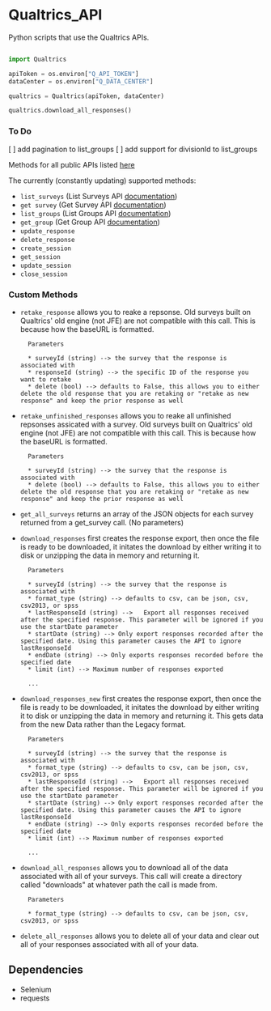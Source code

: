 # Qualtrics_API


Python scripts that use the Qualtrics APIs.

```python

import Qualtrics

apiToken = os.environ["Q_API_TOKEN"]     
dataCenter = os.environ["Q_DATA_CENTER"] 

qualtrics = Qualtrics(apiToken, dataCenter)

qualtrics.download_all_responses()

```

### To Do

[ ] add pagination to list_groups
[ ] add support for divisionId to list_groups



Methods for all public APIs listed [here](https://api.qualtrics.com/)

The currently (constantly updating) supported methods:

* `list_surveys` (List Surveys API [documentation](https://api.qualtrics.com/docs/list-surveys))
* `get survey` (Get Survey API [documentation](https://api.qualtrics.com/docs/get-survey))
* `list_groups` (List Groups API [documentation](https://api.qualtrics.com/docs/list-groups)) 
* `get_group` (Get Group API [documentation](https://api.qualtrics.com/docs/get-group))
* `update_response`
* `delete_response`
* `create_session`
* `get_session`
* `update_session`
* `close_session`


### Custom Methods

* `retake_response` allows you to reake a repsonse. Old surveys built on Qualtrics' old engine (not JFE) are not compatible with this call. This is because how the baseURL is formatted. 

		Parameters  

		* surveyId (string) --> the survey that the response is associated with
		* responseId (string) --> the specific ID of the response you want to retake
		* delete (bool) --> defaults to False, this allows you to either delete the old response that you are retaking or "retake as new response" and keep the prior response as well


* `retake_unfinished_responses` allows you to reake all unfinished repsonses assicated with a survey. Old surveys built on Qualtrics' old engine (not JFE) are not compatible with this call. This is because how the baseURL is formatted. 


		Parameters

		* surveyId (string) --> the survey that the response is associated with
		* delete (bool) --> defaults to False, this allows you to either delete the old response that you are retaking or "retake as new response" and keep the prior response as well


* `get_all_surveys` returns an array of the JSON objects for each survey returned from a get_survey call. (No parameters)


* `download_responses` first creates the response export, then once the file is ready to be downloaded, it initates the download by either writing it to disk or unzipping the data in memory and returning it.


		Parameters

		* surveyId (string) --> the survey that the response is associated with
		* format_type (string) --> defaults to csv, can be json, csv, csv2013, or spss
		* lastResponseId (string) --> 	Export all responses received after the specified response. This parameter will be ignored if you use the startDate parameter
		* startDate (string) --> Only export responses recorded after the specified date. Using this parameter causes the API to ignore lastResponseId
		* endDate (string) --> Only exports responses recorded before the specified date
		* limit (int) --> Maximum number of responses exported

		...

* `download_responses_new` first creates the response export, then once the file is ready to be downloaded, it initates the download by either writing it to disk or unzipping the data in memory and returning it. This gets data from the new Data rather than the Legacy format.


		Parameters

		* surveyId (string) --> the survey that the response is associated with
		* format_type (string) --> defaults to csv, can be json, csv, csv2013, or spss
		* lastResponseId (string) --> 	Export all responses received after the specified response. This parameter will be ignored if you use the startDate parameter
		* startDate (string) --> Only export responses recorded after the specified date. Using this parameter causes the API to ignore lastResponseId
		* endDate (string) --> Only exports responses recorded before the specified date
		* limit (int) --> Maximum number of responses exported

		...

* `download_all_responses` allows you to download all of the data associated with all of your surveys. This call will create a directory called "downloads" at whatever path the call is made from. 
	
		Parameters

		* format_type (string) --> defaults to csv, can be json, csv, csv2013, or spss


* `delete_all_responses` allows you to delete all of your data and clear out all of your responses associated with all of your data.



## Dependencies 

* Selenium
* requests